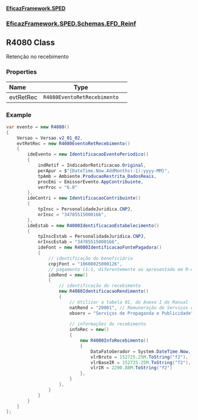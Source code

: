 #### [EficazFramework.SPED](EficazFrameworkSPED.md 'EficazFramework SPED')
### [EficazFramework.SPED.Schemas.EFD_Reinf](EficazFramework.SPED.Schemas.EFD_Reinf.md 'EficazFramework.SPED.Schemas.EFD_Reinf')

## R4080 Class

Retenção no recebimento
### Properties

| Name | Type | |
| :--- | :---: | :--- |
| evtRetRec | `R4080EventoRetRecebimento` |  |

### Example
```csharp  
var evento = new R4080()  
{  
    Versao = Versao.v2_01_02,  
    evtRetRec = new R4080EventoRetRecebimento()  
    {  
        ideEvento = new IdentificacaoEventoPeriodico()  
        {  
            indRetif = IndicadorRetificacao.Original,  
            perApur = $"{DateTime.Now.AddMonths(-1):yyyy-MM}",  
            tpAmb = Ambiente.ProducaoRestrita_DadosReais,  
            procEmi = EmissorEvento.AppContribuinte,  
            verProc = "6.0"  
        },  
        ideContri = new IdentificacaoContribuinte()  
        {  
            tpInsc = PersonalidadeJuridica.CNPJ,  
            nrInsc = "34785515000166",  
        },  
        ideEstab = new R4080IdentificacaoEstabelecimento()  
        {  
            tpInscEstab = PersonalidadeJuridica.CNPJ,  
            nrInscEstab = "34785515000166",  
            ideFont = new R4080IdentificacaoFontePagadora()  
            {  
                // identificação do beneficiário  
                cnpjFont = "10608025000126",  
                // pagamento (1:1, diferentemente ao apresentado em R-4010  
                ideRend = new()  
                {  
                    // identificação do recebimento  
                    new R4080IdentificacaoRendimento()  
                    {  
                        // Utilizar a tabela 01, do Anexo I do Manual  
                        natRend = "20001", // Remuneração de Serviços de auditoria;  
                        observ = "Serviços de Propaganda e Publicidade",  
  
                        // informações do recebimento  
                        infoRec = new()  
                        {  
                            new R4080InfoRecebimento()  
                            {  
                                DataFatoGerador = System.DateTime.Now,  
                                vlrBruto = 152725.25M.ToString("f2"),  
                                vlrBaseIR = 152725.25M.ToString("f2"),  
                                vlrIR = 2290.88M.ToString("f2")  
                            },  
                        }  
                    },  
                }  
            }  
        }  
    }  
};  
```